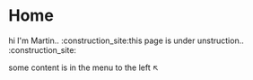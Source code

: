 # Home

hi I'm Martin.. :construction_site:this page is under unstruction.. :construction_site:  

some content is in the menu to the left :arrow_upper_left:
